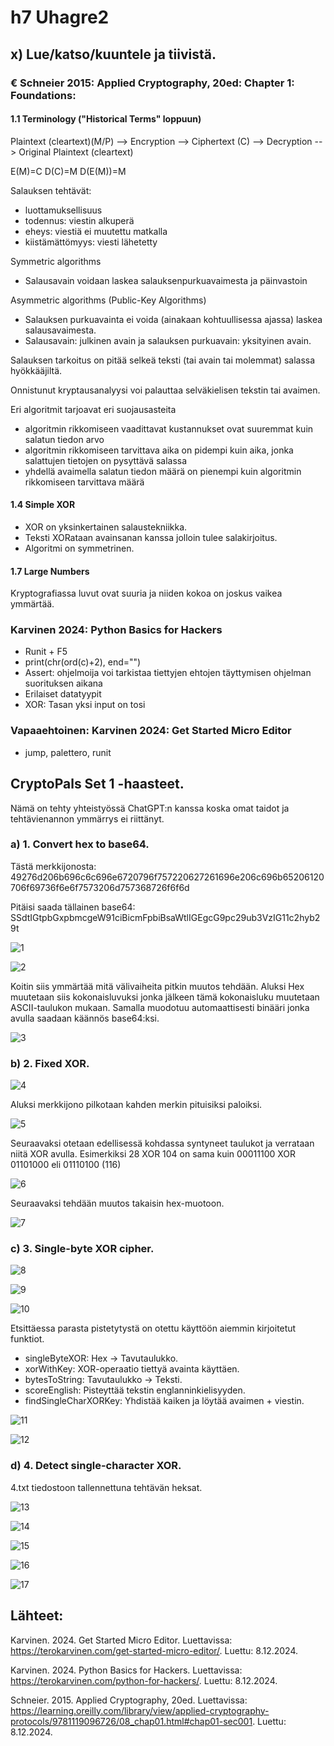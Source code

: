 # h7 Uhagre2

## x) Lue/katso/kuuntele ja tiivistä. 

### € Schneier 2015: Applied Cryptography, 20ed: Chapter 1: Foundations:

#### 1.1 Terminology ("Historical Terms" loppuun)

Plaintext (cleartext)(M/P) --> Encryption --> Ciphertext (C) --> Decryption --> Original Plaintext (cleartext)

E(M)=C
D(C)=M
D(E(M))=M

Salauksen tehtävät:
- luottamuksellisuus
- todennus: viestin alkuperä 
- eheys: viestiä ei muutettu matkalla
- kiistämättömyys: viesti lähetetty

Symmetric algorithms
- Salausavain voidaan laskea salauksenpurkuavaimesta ja päinvastoin

Asymmetric algorithms (Public-Key Algorithms)
- Salauksen purkuavainta ei voida (ainakaan kohtuullisessa ajassa) laskea salausavaimesta.
- Salausavain: julkinen avain ja salauksen purkuavain: yksityinen avain.

Salauksen tarkoitus on pitää selkeä teksti (tai avain tai molemmat) salassa hyökkääjiltä.

Onnistunut kryptausanalyysi voi palauttaa selväkielisen tekstin tai avaimen.

Eri algoritmit tarjoavat eri suojausasteita
- algoritmin rikkomiseen vaadittavat kustannukset ovat suuremmat kuin salatun tiedon arvo
- algoritmin rikkomiseen tarvittava aika on pidempi kuin aika, jonka salattujen tietojen on pysyttävä salassa
- yhdellä avaimella salatun tiedon määrä on pienempi kuin algoritmin rikkomiseen tarvittava määrä

#### 1.4 Simple XOR

- XOR on yksinkertainen salaustekniikka.
- Teksti XORataan avainsanan kanssa jolloin tulee salakirjoitus. 
- Algoritmi on symmetrinen.

#### 1.7 Large Numbers

Kryptografiassa luvut ovat suuria ja niiden kokoa on joskus vaikea ymmärtää.

### Karvinen 2024: Python Basics for Hackers

- Runit + F5
- print(chr(ord(c)+2), end="")
- Assert: ohjelmoija voi tarkistaa tiettyjen ehtojen täyttymisen ohjelman suorituksen aikana
- Erilaiset datatyypit
- XOR: Tasan yksi input on tosi

### Vapaaehtoinen: Karvinen 2024: Get Started Micro Editor

- jump, palettero, runit 

## CryptoPals Set 1 -haasteet.

Nämä on tehty yhteistyössä ChatGPT:n kanssa koska omat taidot ja tehtävienannon ymmärrys ei riittänyt.

### a) 1. Convert hex to base64.

Tästä merkkijonosta:
49276d206b696c6c696e6720796f757220627261696e206c696b65206120706f69736f6e6f7573206d757368726f6f6d

Pitäisi saada tällainen base64:
SSdtIGtpbGxpbmcgeW91ciBicmFpbiBsaWtlIGEgcG9pc29ub3VzIG11c2hyb29t

![1](https://github.com/user-attachments/assets/70eb22b3-d957-46e7-aa27-8d114d2955a0)

![2](https://github.com/user-attachments/assets/e6b92d63-11c0-4cb8-a65b-b6266640bba0)

Koitin siis ymmärtää mitä välivaiheita pitkin muutos tehdään. Aluksi Hex muutetaan siis kokonaisluvuksi jonka jälkeen tämä kokonaisluku muutetaan ASCII-taulukon mukaan. Samalla muodotuu automaattisesti binääri jonka avulla saadaan käännös base64:ksi.

![3](https://github.com/user-attachments/assets/987cc320-62fd-4507-935c-8ba7eb5aaa87)


### b) 2. Fixed XOR.

![4](https://github.com/user-attachments/assets/7231b7b0-3bfb-44cd-ac8d-1b1e2d7e7e4c)

Aluksi merkkijono pilkotaan kahden merkin pituisiksi paloiksi. 

![5](https://github.com/user-attachments/assets/3986f386-79f7-4395-b49d-8d9c5683a884)

Seuraavaksi otetaan edellisessä kohdassa syntyneet taulukot ja verrataan niitä XOR avulla. Esimerkiksi 28 XOR 104 on sama kuin 00011100 XOR 01101000  eli 01110100 (116)

![6](https://github.com/user-attachments/assets/8ae51722-a7ce-45d3-a24c-0a132e8fe67c)

Seuraavaksi tehdään muutos takaisin hex-muotoon.

![7](https://github.com/user-attachments/assets/b17f739a-40c4-4aee-b529-1e5da79f8297)

### c) 3. Single-byte XOR cipher.

![8](https://github.com/user-attachments/assets/fb61160a-2004-4e63-8934-eb946d4788e9)

![9](https://github.com/user-attachments/assets/f32c8e6e-bae0-4ce4-8245-f56aaf3c9672)

![10](https://github.com/user-attachments/assets/0c01681b-0c9c-4057-8878-f381365f0434)

Etsittäessa parasta pistetytystä on otettu käyttöön aiemmin kirjoitetut funktiot. 
- singleByteXOR: Hex → Tavutaulukko.
- xorWithKey: XOR-operaatio tiettyä avainta käyttäen.
- bytesToString: Tavutaulukko → Teksti.
- scoreEnglish: Pisteyttää tekstin englanninkielisyyden.
- findSingleCharXORKey: Yhdistää kaiken ja löytää avaimen + viestin.

![11](https://github.com/user-attachments/assets/6a85b335-6911-490f-9c23-203703d9d7e7)

![12](https://github.com/user-attachments/assets/dcecdb6a-c54f-4924-a63a-e91362a2cb31)


### d) 4. Detect single-character XOR.

4.txt tiedostoon tallennettuna tehtävän heksat.

![13](https://github.com/user-attachments/assets/37f504a7-c94c-4f90-b03c-8e34b52f442b)

![14](https://github.com/user-attachments/assets/378aeb86-6936-404d-8ab0-9ee5f5987ff3)

![15](https://github.com/user-attachments/assets/4e69dfd7-2992-42b2-91fc-19f6e5102ae4)

![16](https://github.com/user-attachments/assets/76a6e4b7-0e54-4ccb-be9e-4c21330627d1)

![17](https://github.com/user-attachments/assets/9dc14527-2c66-4da0-b706-c9d4dcb46769)


## Lähteet:

Karvinen. 2024. Get Started Micro Editor. Luettavissa: https://terokarvinen.com/get-started-micro-editor/. Luettu: 8.12.2024.

Karvinen. 2024. Python Basics for Hackers. Luettavissa: https://terokarvinen.com/python-for-hackers/. Luettu: 8.12.2024.

Schneier. 2015. Applied Cryptography, 20ed. Luettavissa: https://learning.oreilly.com/library/view/applied-cryptography-protocols/9781119096726/08_chap01.html#chap01-sec001. Luettu: 8.12.2024.

